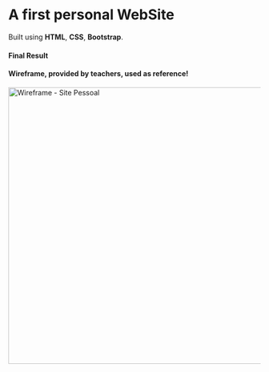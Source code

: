 <h1>A first personal <strong>WebSite</strong></h1>
<p>Built using <strong>HTML</strong>, <strong>CSS</strong>, <strong>Bootstrap</strong>.</p>
<h4>Final Result<h4>

  <source src="https://github.com/theokiwi/personal-website/assets/65356457/817c8fbe-c364-4b70-9f5b-e32589bc4465
" type="video/mp4">

<h4>Wireframe, provided by teachers, used as reference!</h4>
<img width="552" alt="Wireframe - Site Pessoal" src="https://github.com/theokiwi/personalwebsite/assets/65356457/f9286dac-133f-4837-8827-f4bde739824c">
